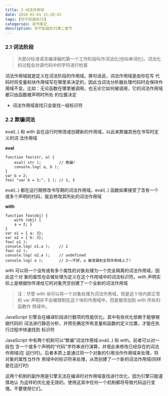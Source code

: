 ```yaml
---
title: 2-词法作用域
date: 2018-03-01 15:20:43
tags: [你不知道的JS]
categories: 读书笔记
description: 你不知道的JS第二章节
---
```

<!-- more -->

### 2.1 词法阶段

>大部分标准语言编译器的第一个工作阶段叫作词法化(也叫单词化)。词法化的过程会对源代码中的字符进行检查

词法作用域就是定义在词法阶段的作用域。换句话说，词法作用域是由你在写 代码时将变量和块作用域写在哪里来决定的，因此当词法分析器处理代码时会保持作用域不变。比如：无论函数在哪里被调用，也无论它如何被调用，它的词法作用域都只由函数被声明时所处 的位置决定
- 词法作用域查找只会查找一级标识符

### 2.2 欺骗词法 

eval(..) 和 with 会在运行时修改或创建新的作用域，以此来欺骗其他在书写时定义的词
法作用域

**eval**
```
function foo(str, a) { 
    eval( str );        // 欺骗! 
    console.log( a, b );
}
var b = 2;
foo( "var b = 3;", 1 ); // 1, 3
```
eval(..) 都在运行期修改书写期的词法作用域。eval(..) 函数如果接受了含有一个或多个声明的代码，就会修改其所处的词法作用域


**with**
```
function foo(obj) { 
    with (obj) {
    a = 2; }
}
var o1 = { a: 3};
var o2 = { b: 3};
foo( o1 );
console.log( o1.a );    // 2
foo( o2 );
console.log( o2.a );    // undefined
console.log( a );       // 2——不好，a 被泄漏到全局作用域上了!
```

with 可以将一个没有或有多个属性的对象处理为一个完全隔离的词法作用域，因此这个对 象的属性也会被处理为定义在这个作用域中的词法标识符。with 声明实际上是根据你传递给它的对象凭空创建了一个全新的词法作用域

>注：尽管 with 块可以将一个对象处理为词法作用域，但是这个块内部正常的 var 声明并不会被限制在这个块的作用域中，而是被添加到 with 所处的函数作 用域中。

JavaScript 引擎会在编译阶段进行数项的性能优化。其中有些优化依赖于能够根据代码的 词法进行静态分析，并预先确定所有变量和函数的定义位置，才能在执行过程中快速找到 标识符

JavaScript 中有两个机制可以“欺骗”词法作用域:eval(..) 和 with。前者可以对一段包 含一个或多个声明的“代码”字符串进行演算，并借此来修改已经存在的词法作用域(在 运行时)。后者本质上是通过将一个对象的引用当作作用域来处理，将对象的属性当作作 用域中的标识符来处理，从而创建了一个新的词法作用域(同样是在运行时)


这两个机制的副作用是引擎无法在编译时对作用域查找进行优化，因为引擎只能谨慎地认 为这样的优化是无效的。使用这其中任何一个机制都将导致代码运行变慢。不要使用它们。